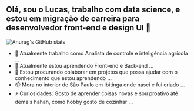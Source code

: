 ## Olá, sou o Lucas, trabalho com data science, e estou em migração de carreira para desenvolvedor front-end e design UI 👋

![Anurag's GitHub stats](https://github-readme-stats.vercel.app/api?username=anuraghazra&show_icons=true&theme=dark)

- 🔭 Atualmente trabalho como Analista de controle e inteligência agrícola ...
- 🌱 Atualmente estou aprendendo Front-end e Back-end ...
- 👯 Estou procurando colaborar em projetos que possa ajudar com o conhecimento que estou aprendendo ...
- 📫 Mora no interior de São Paulo em Ibitinga onde nasci e fui criado ...
- ⚡ Curiosidades: Gosto de aprender coisas novas e sou proativo até demais hahah, como hobby gosto de cozinhar ...

